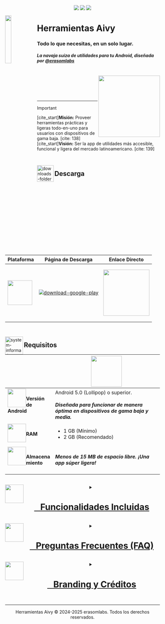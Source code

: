 <br/>
<p align="center">
  <a href="https://play.google.com/store/apps/details?id=com.erasomlabs.herramientasaivy" target="_blank"><img src="https://img.shields.io/badge/Google_Play-414141?style=for-the-badge&logo=google-play&logoColor=white"/></a> 
  <a href="#"><img src="https://img.shields.io/badge/Versión-1.0.0-529c2d?style=for-the-badge"/></a>
  <a href="#"><img src="https://img.shields.io/badge/Descargas-10K%2B-333333?style=for-the-badge"/></a>
</p>
<picture><img align="left" height="20%" src="https://img.icons8.com/fluency/240/toolbox.png" width="20%"/></picture>
<h1>Herramientas Aivy</h1>
<h3>Todo lo que necesitas, en un solo lugar.</h3>
<h5>La navaja suiza de utilidades para tu Android, diseñada por <a href="https://github.com/erasomlabs" target="_blank">@erasomlabs</a></h5>
<br/>
<a href="https://linktr.ee/erasomlabs"><img align="right" src="https://img.shields.io/badge/Contacto-%40erasomlabs-529c2d?style=for-the-badge&logo=linktree" style="width: 200px;"/></a>
<br/> <br/> <br/> <br/>

---

> [!IMPORTANT]  
> [cite_start]**Misión:** Proveer herramientas prácticas y ligeras todo-en-uno para usuarios con dispositivos de gama baja. [cite: 138]  
> [cite_start]**Visión:** Ser la app de utilidades más accesible, funcional y ligera del mercado latinoamericano. [cite: 139]

<br/>

<img align="left" alt="downloads-folder" height="54" src="https://img.icons8.com/3d-fluency/94/downloads-folder.png" width="54"/><h2>Descarga</h2>
<div align="center">
<table>
<thead>
<tr>
<th>Plataforma</th>
<th>Página de Descarga</th>
<th>Enlace Directo</th>
</tr>
</thead>
<tbody>
<tr>
<td rowspan="1"><img src="https://upload.wikimedia.org/wikipedia/commons/d/d7/Android_robot.svg" style="width: 80px;"/></td>
<td><p><a href="https://play.google.com/store/apps/details?id=com.erasomlabs.herramientasaivy" target="_blank"><img alt="download-google-play" src="https://img.shields.io/badge/Descargar_para_Android-Google_Play-529c2d?style=for-the-badge&logo=android"/></a></p></td>
<td rowspan="1"><p><a href="https://play.google.com/store/apps/details?id=com.erasomlabs.herramientasaivy" target="_blank"><img src="https://img.shields.io/badge/Google_Play-white?style=for-the-badge&logo=Google-Play&logoColor=414141" style="width: 150px;"/></a></p></td>
</tr>
</tbody>
</table>
</div>

<br/>

<img align="left" alt="system-information" height="58" src="https://img.icons8.com/fluency/48/system-information.png" width="58"/><h2>Requisitos</h2>
<center><table>
<thead>
<tr>
<th></th>
<th><img src="https://upload.wikimedia.org/wikipedia/commons/d/d7/Android_robot.svg" style="width: 100px;"/></th>
</tr>
</thead>
<tbody>
<tr>
<td><img height="60" src="https://img.icons8.com/fluency/96/android-os.png" style="float: left;" width="60"/><h4>Versión de Android<h4></h4></h4></td>
<td>Android 5.0 (Lollipop) o superior. <br/><br/><b><i>Diseñada para funcionar de manera óptima en dispositivos de gama baja y media.</i></b></td>
</tr>
<tr>
<td><img height="60" src="https://img.icons8.com/external-smashingstocks-flat-smashing-stocks/66/external-RAM-technology-and-devices-smashingstocks-flat-smashing-stocks.png" style="float: left;" width="60"/><h4>RAM<h4></h4></h4></td>
<td><ul><li>1 GB (Mínimo)</li><li>2 GB (Recomendado)</li></ul></td>
</tr>
<tr>
<td rowspan="1"><img height="60" src="https://img.icons8.com/3d-fluency/94/ssd.png" style="float: left;" width="60"/><h4>Almacenamiento<h4></h4></h4></td>
<td><b><i>Menos de 15 MB de espacio libre. ¡Una app súper ligera!</i></b></td>
</tr>
</tbody>
</table>

<br/>

<details>
<summary><a href="#"><img height="60" src="https://img.icons8.com/color/96/wrench.png" style="float: left;" width="60"/><h1><a href="#">&nbsp; &nbsp;Funcionalidades Incluidas</a></h1></a></summary>

> [!NOTE]
> Herramientas Aivy es una caja de herramientas digital que agrupa múltiples utilidades para resolver problemas cotidianos sin necesidad de instalar decenas de apps. [cite_start]Su estilo es **funcional, compacto y accesible**. [cite: 149]

### Herramientas de Productividad
* **📝 Bloc de Notas:** Guarda ideas y recordatorios al instante.
* **🔢 Calculadora Simple:** Operaciones básicas de forma rápida.
* **🗓️ Lector de Códigos QR:** Escanea cualquier QR para acceder a enlaces, redes Wi-Fi y más.
* **🔦 Linterna:** Acceso directo al flash de tu cámara para iluminar tu camino.

### Utilidades del Dispositivo
* **ℹ️ Información del Dispositivo:** Conoce los detalles de tu hardware, software y batería.
* **🧹 Limpiador de Archivos Basura (Próximamente):** Libera espacio con un solo toque.
* **📏 Nivel de Burbuja:** Asegúrate de que todo esté perfectamente alineado.

### Conversores y Medidas
* **🔄 Conversor de Unidades:** Convierte longitud, peso, temperatura y más.
* **🕒 Cronómetro y Temporizador:** Mide el tiempo con precisión para cualquier actividad.

</details>

<br/>

<details>
<summary><a href="#"><img height="60" src="https://img.icons8.com/3d-fluency/94/help.png" style="float: left;" width="60"/><h1><a href="#">&nbsp; &nbsp;Preguntas Frecuentes (FAQ)</a></h1></a></summary>

**¿Por qué crear una app "todo-en-uno"?**
- [cite_start]Para ahorrar espacio y recursos en tu dispositivo. [cite: 138] En lugar de tener 5 o 6 apps separadas, Aivy te da las herramientas esenciales en un paquete súper ligero, ideal para celulares con almacenamiento o memoria limitados.

**¿La aplicación es gratuita?**
- Sí, Herramientas Aivy es completamente gratuita. Nuestro objetivo es ofrecer funcionalidad sin barreras.

**¿Cómo protege mi privacidad?**
- La app solo solicita los permisos estrictamente necesarios para que cada herramienta funcione (ej. permiso de cámara para la linterna y el lector QR). No recopilamos datos personales que no sean esenciales para su funcionamiento.

**¿Recibirá nuevas herramientas en el futuro?**
- ¡Absolutamente! Estamos trabajando constantemente para añadir nuevas utilidades basadas en las sugerencias de nuestros usuarios, siempre manteniendo la app ligera y eficiente.

</details>

<br/>

<details>
<summary><a href="#"><img height="60" src="https://img.icons8.com/external-flaticons-lineal-color-flat-icons/64/external-credits-movie-theater-flaticons-lineal-color-flat-icons.png" style="float: left;" width="60"/><h1><a href="#">&nbsp; &nbsp;Branding y Créditos</a></h1></a></summary>
[cite_start]<p>Este es un proyecto desarrollado y mantenido por <b>@erasomlabs</b>, el pilar de desarrollo digital del ecosistema <b>@sebaserasom</b>. [cite: 112, 114]</p>

<h4>Paleta de Colores</h4>
<table>
<thead>
<tr>
<th>Color</th>
<th>Hex</th>
<th>Previsualización</th>
</tr>
</thead>
<tbody>
<tr>
<td>Verde Aivy</td>
[cite_start]<td><code>#529c2d</code> [cite: 145]</td>
<td style="background-color:#529c2d;"></td>
</tr>
<tr>
<td>Gris Oscuro</td>
[cite_start]<td><code>#333333</code> [cite: 146]</td>
<td style="background-color:#333333;"></td>
</tr>
<tr>
<td>Fondo Claro</td>
[cite_start]<td><code>#F5F5DC</code> [cite: 147]</td>
<td style="background-color:#F5F5DC;"></td>
</tr>
</tbody>
</table>

<h4>Tipografía</h4>
<ul>
[cite_start]<li>Toda la interfaz utiliza la familia tipográfica <b>Montserrat</b> para garantizar legibilidad y un estilo moderno. [cite: 148]</li>
</ul>
</details>
<br/>

---
<center>
<p>Herramientas Aivy © 2024-2025 erasomlabs. Todos los derechos reservados.</p>
</center>

